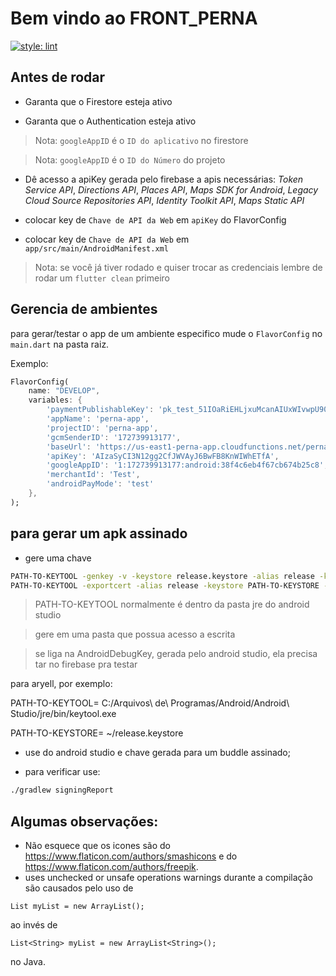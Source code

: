 # Bem vindo ao FRONT_PERNA

[![style: lint](https://img.shields.io/badge/style-lint-4BC0F5.svg)](https://pub.dev/packages/lint)
## Antes de rodar

- Garanta que o Firestore esteja ativo

- Garanta que o Authentication esteja ativo

> Nota: `googleAppID` é o `ID do aplicativo` no firestore

> Nota: `googleAppID` é o `ID do Número` do projeto

- Dê acesso a apiKey gerada pelo firebase a apis necessárias: *Token Service API*, *Directions API*, *Places API*, *Maps SDK for Android*, *Legacy Cloud Source Repositories API*, *Identity Toolkit API*, *Maps Static API*

- colocar key de `Chave de API da Web` em `apiKey` do FlavorConfig

- colocar key de `Chave de API da Web` em `app/src/main/AndroidManifest.xml`

> Nota: se você já tiver rodado e quiser trocar as credenciais lembre de rodar um `flutter clean` primeiro
## Gerencia de ambientes

para gerar/testar o app de um ambiente especifico mude o `FlavorConfig` no `main.dart` na pasta raiz.

Exemplo:

```dart
FlavorConfig(
    name: "DEVELOP",
    variables: {
        'paymentPublishableKey': 'pk_test_51IOaRiEHLjxuMcanAIUxWIvwpU90K6GWskTx0iGsHliV7LtxPKZBoBOfj1rfoRIzxt5Xp6EYw1ZFqTHwlnU6t1WL00VfoidTNJ',
        'appName': 'perna-app',
        'projectID': 'perna-app',
        'gcmSenderID': '172739913177',
        'baseUrl': 'https://us-east1-perna-app.cloudfunctions.net/perna-app-dev-',
        'apiKey': 'AIzaSyCI3N12gg2CfJWVAyJ6BwFB8KnWIWhETfA',
        'googleAppID': '1:172739913177:android:38f4c6eb4f67cb674b25c8',
        'merchantId': 'Test',
        'androidPayMode': 'test'
    },
);
```

## para gerar um apk assinado

- gere uma chave

```sh
PATH-TO-KEYTOOL -genkey -v -keystore release.keystore -alias release -keyalg RSA -keysize 2048 -validity 10000
PATH-TO-KEYTOOL -exportcert -alias release -keystore PATH-TO-KEYSTORE -list -v
```

> PATH-TO-KEYTOOL normalmente é dentro da pasta jre do android studio

> gere em uma pasta que possua acesso a escrita

> se liga na AndroidDebugKey, gerada pelo android studio, ela precisa tar no firebase pra testar

para aryell, por exemplo:

PATH-TO-KEYTOOL= C:/Arquivos\ de\ Programas/Android/Android\ Studio/jre/bin/keytool.exe

PATH-TO-KEYSTORE= ~/release.keystore

- use do android studio e chave gerada para um buddle assinado;

- para verificar use:

```sh
./gradlew signingReport 
```

## Algumas observações:

- Não esquece que os icones são do https://www.flaticon.com/authors/smashicons e do https://www.flaticon.com/authors/freepik.
- uses unchecked or unsafe operations warnings durante a compilação são causados pelo uso de 

```List myList = new ArrayList();```

ao invés de

```List<String> myList = new ArrayList<String>();```

no Java.
